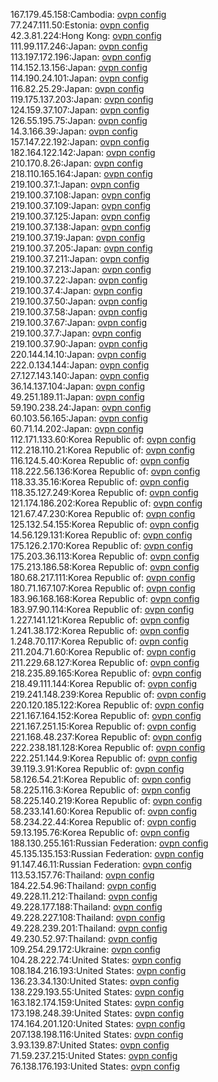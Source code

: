 167.179.45.158:Cambodia: [ovpn config](vpn/167_179_45_158.ovpn)  
77.247.111.50:Estonia: [ovpn config](vpn/77_247_111_50.ovpn)  
42.3.81.224:Hong Kong: [ovpn config](vpn/42_3_81_224.ovpn)  
111.99.117.246:Japan: [ovpn config](vpn/111_99_117_246.ovpn)  
113.197.172.196:Japan: [ovpn config](vpn/113_197_172_196.ovpn)  
114.152.13.156:Japan: [ovpn config](vpn/114_152_13_156.ovpn)  
114.190.24.101:Japan: [ovpn config](vpn/114_190_24_101.ovpn)  
116.82.25.29:Japan: [ovpn config](vpn/116_82_25_29.ovpn)  
119.175.137.203:Japan: [ovpn config](vpn/119_175_137_203.ovpn)  
124.159.37.107:Japan: [ovpn config](vpn/124_159_37_107.ovpn)  
126.55.195.75:Japan: [ovpn config](vpn/126_55_195_75.ovpn)  
14.3.166.39:Japan: [ovpn config](vpn/14_3_166_39.ovpn)  
157.147.22.192:Japan: [ovpn config](vpn/157_147_22_192.ovpn)  
182.164.122.142:Japan: [ovpn config](vpn/182_164_122_142.ovpn)  
210.170.8.26:Japan: [ovpn config](vpn/210_170_8_26.ovpn)  
218.110.165.164:Japan: [ovpn config](vpn/218_110_165_164.ovpn)  
219.100.37.1:Japan: [ovpn config](vpn/219_100_37_1.ovpn)  
219.100.37.108:Japan: [ovpn config](vpn/219_100_37_108.ovpn)  
219.100.37.109:Japan: [ovpn config](vpn/219_100_37_109.ovpn)  
219.100.37.125:Japan: [ovpn config](vpn/219_100_37_125.ovpn)  
219.100.37.138:Japan: [ovpn config](vpn/219_100_37_138.ovpn)  
219.100.37.19:Japan: [ovpn config](vpn/219_100_37_19.ovpn)  
219.100.37.205:Japan: [ovpn config](vpn/219_100_37_205.ovpn)  
219.100.37.211:Japan: [ovpn config](vpn/219_100_37_211.ovpn)  
219.100.37.213:Japan: [ovpn config](vpn/219_100_37_213.ovpn)  
219.100.37.22:Japan: [ovpn config](vpn/219_100_37_22.ovpn)  
219.100.37.4:Japan: [ovpn config](vpn/219_100_37_4.ovpn)  
219.100.37.50:Japan: [ovpn config](vpn/219_100_37_50.ovpn)  
219.100.37.58:Japan: [ovpn config](vpn/219_100_37_58.ovpn)  
219.100.37.67:Japan: [ovpn config](vpn/219_100_37_67.ovpn)  
219.100.37.7:Japan: [ovpn config](vpn/219_100_37_7.ovpn)  
219.100.37.90:Japan: [ovpn config](vpn/219_100_37_90.ovpn)  
220.144.14.10:Japan: [ovpn config](vpn/220_144_14_10.ovpn)  
222.0.134.144:Japan: [ovpn config](vpn/222_0_134_144.ovpn)  
27.127.143.140:Japan: [ovpn config](vpn/27_127_143_140.ovpn)  
36.14.137.104:Japan: [ovpn config](vpn/36_14_137_104.ovpn)  
49.251.189.11:Japan: [ovpn config](vpn/49_251_189_11.ovpn)  
59.190.238.24:Japan: [ovpn config](vpn/59_190_238_24.ovpn)  
60.103.56.165:Japan: [ovpn config](vpn/60_103_56_165.ovpn)  
60.71.14.202:Japan: [ovpn config](vpn/60_71_14_202.ovpn)  
112.171.133.60:Korea Republic of: [ovpn config](vpn/112_171_133_60.ovpn)  
112.218.110.21:Korea Republic of: [ovpn config](vpn/112_218_110_21.ovpn)  
116.124.5.40:Korea Republic of: [ovpn config](vpn/116_124_5_40.ovpn)  
118.222.56.136:Korea Republic of: [ovpn config](vpn/118_222_56_136.ovpn)  
118.33.35.16:Korea Republic of: [ovpn config](vpn/118_33_35_16.ovpn)  
118.35.127.249:Korea Republic of: [ovpn config](vpn/118_35_127_249.ovpn)  
121.174.186.202:Korea Republic of: [ovpn config](vpn/121_174_186_202.ovpn)  
121.67.47.230:Korea Republic of: [ovpn config](vpn/121_67_47_230.ovpn)  
125.132.54.155:Korea Republic of: [ovpn config](vpn/125_132_54_155.ovpn)  
14.56.129.131:Korea Republic of: [ovpn config](vpn/14_56_129_131.ovpn)  
175.126.2.170:Korea Republic of: [ovpn config](vpn/175_126_2_170.ovpn)  
175.203.36.113:Korea Republic of: [ovpn config](vpn/175_203_36_113.ovpn)  
175.213.186.58:Korea Republic of: [ovpn config](vpn/175_213_186_58.ovpn)  
180.68.217.111:Korea Republic of: [ovpn config](vpn/180_68_217_111.ovpn)  
180.71.167.107:Korea Republic of: [ovpn config](vpn/180_71_167_107.ovpn)  
183.96.168.168:Korea Republic of: [ovpn config](vpn/183_96_168_168.ovpn)  
183.97.90.114:Korea Republic of: [ovpn config](vpn/183_97_90_114.ovpn)  
1.227.141.121:Korea Republic of: [ovpn config](vpn/1_227_141_121.ovpn)  
1.241.38.172:Korea Republic of: [ovpn config](vpn/1_241_38_172.ovpn)  
1.248.70.117:Korea Republic of: [ovpn config](vpn/1_248_70_117.ovpn)  
211.204.71.60:Korea Republic of: [ovpn config](vpn/211_204_71_60.ovpn)  
211.229.68.127:Korea Republic of: [ovpn config](vpn/211_229_68_127.ovpn)  
218.235.89.165:Korea Republic of: [ovpn config](vpn/218_235_89_165.ovpn)  
218.49.111.144:Korea Republic of: [ovpn config](vpn/218_49_111_144.ovpn)  
219.241.148.239:Korea Republic of: [ovpn config](vpn/219_241_148_239.ovpn)  
220.120.185.122:Korea Republic of: [ovpn config](vpn/220_120_185_122.ovpn)  
221.167.164.152:Korea Republic of: [ovpn config](vpn/221_167_164_152.ovpn)  
221.167.251.15:Korea Republic of: [ovpn config](vpn/221_167_251_15.ovpn)  
221.168.48.237:Korea Republic of: [ovpn config](vpn/221_168_48_237.ovpn)  
222.238.181.128:Korea Republic of: [ovpn config](vpn/222_238_181_128.ovpn)  
222.251.144.9:Korea Republic of: [ovpn config](vpn/222_251_144_9.ovpn)  
39.119.3.91:Korea Republic of: [ovpn config](vpn/39_119_3_91.ovpn)  
58.126.54.21:Korea Republic of: [ovpn config](vpn/58_126_54_21.ovpn)  
58.225.116.3:Korea Republic of: [ovpn config](vpn/58_225_116_3.ovpn)  
58.225.140.219:Korea Republic of: [ovpn config](vpn/58_225_140_219.ovpn)  
58.233.141.60:Korea Republic of: [ovpn config](vpn/58_233_141_60.ovpn)  
58.234.22.44:Korea Republic of: [ovpn config](vpn/58_234_22_44.ovpn)  
59.13.195.76:Korea Republic of: [ovpn config](vpn/59_13_195_76.ovpn)  
188.130.255.161:Russian Federation: [ovpn config](vpn/188_130_255_161.ovpn)  
45.135.135.153:Russian Federation: [ovpn config](vpn/45_135_135_153.ovpn)  
91.147.46.11:Russian Federation: [ovpn config](vpn/91_147_46_11.ovpn)  
113.53.157.76:Thailand: [ovpn config](vpn/113_53_157_76.ovpn)  
184.22.54.96:Thailand: [ovpn config](vpn/184_22_54_96.ovpn)  
49.228.11.212:Thailand: [ovpn config](vpn/49_228_11_212.ovpn)  
49.228.177.188:Thailand: [ovpn config](vpn/49_228_177_188.ovpn)  
49.228.227.108:Thailand: [ovpn config](vpn/49_228_227_108.ovpn)  
49.228.239.201:Thailand: [ovpn config](vpn/49_228_239_201.ovpn)  
49.230.52.97:Thailand: [ovpn config](vpn/49_230_52_97.ovpn)  
109.254.29.172:Ukraine: [ovpn config](vpn/109_254_29_172.ovpn)  
104.28.222.74:United States: [ovpn config](vpn/104_28_222_74.ovpn)  
108.184.216.193:United States: [ovpn config](vpn/108_184_216_193.ovpn)  
136.23.34.130:United States: [ovpn config](vpn/136_23_34_130.ovpn)  
138.229.193.55:United States: [ovpn config](vpn/138_229_193_55.ovpn)  
163.182.174.159:United States: [ovpn config](vpn/163_182_174_159.ovpn)  
173.198.248.39:United States: [ovpn config](vpn/173_198_248_39.ovpn)  
174.164.201.120:United States: [ovpn config](vpn/174_164_201_120.ovpn)  
207.138.198.116:United States: [ovpn config](vpn/207_138_198_116.ovpn)  
3.93.139.87:United States: [ovpn config](vpn/3_93_139_87.ovpn)  
71.59.237.215:United States: [ovpn config](vpn/71_59_237_215.ovpn)  
76.138.176.193:United States: [ovpn config](vpn/76_138_176_193.ovpn)  
